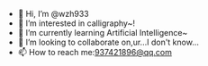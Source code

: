 - 👋 Hi, I’m @wzh933
- 👀 I’m interested in calligraphy~!
- 🌱 I’m currently learning Artificial Intelligence~
- 💞️ I’m looking to collaborate on,ur...I don't know...
- 📫 How to reach me:937421896@qq.com

<!---
wzh933/wzh933 is a ✨ special ✨ repository because its `README.md` (this file) appears on your GitHub profile.
You can click the Preview link to take a look at your changes.
--->
